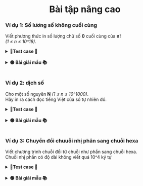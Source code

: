 <div align="center">

# Bài tập nâng cao
</div>

### Ví dụ 1: Số lương số không cuối cùng

Viết phương thức in số lượng chữ số **0** cuối cùng của **n!** <br>*(1 ≤ n ≤ 10^18)*.

<details>
<summary> <strong>📝Test case 🧪</strong></summary>

#### Testcase 1:

|Input| Output|
|-----|:-----:|
|5| 1|

#### Testcase 2:

|Input| Output|
|-----|:-----:|
|12| 2|

#### Testcase 3:

|Input| Output|
|-----|:-----:|
|17| 3|

#### Testcase 4:

|Input| Output|
|-----|:-----:|
|26| 6|

#### Testcase 5:

|Input| Output|
|-----|:-----:|
|48| 10|

#### Testcase 6:

|Input| Output|
|-----|:-----:|
|236| 57|

#### Testcase 7:

|Input| Output|
|-----|:-----:|
|74823| 18700|

#### Testcase 8:

|Input| Output|
|-----|:-----:|
|736283948372635| 184070987093150|

#### Testcase 9:

|Input| Output|
|-----|:-----:|
|19283746253648293| 4820936563412061|

#### Testcase 10:

|Input| Output|
|-----|:-----:|
|11111111111111111| 2777777777777765|

#### Testcase 11:

|Input| Output|
|-----|:-----:|
|999999999999999999| 249999999999999977|

#### Testcase 12:

|Input| Output|
|-----|:-----:|
|82739402938472634| 20684850734618145|

#### Testcase 13:

|Input| Output|
|-----|:-----:|
|27122712271227129| 6780678067806772|

#### Testcase 14:

|Input| Output|
|-----|:-----:|
|42763948273847263| 10690987068461806|

#### Testcase 15:

|Input| Output|
|-----|:-----:|
|1| 0|

</details>
<br>

<details>
<summary> <strong>🟢 Bài giải mẫu 📚</strong></summary>

Chưa có bài giải.<br> Nếu cần thiết có thể liên hệ facebook [Phan Đức Hải](https://www.facebook.com/chiatayde)

</details>
<br>

### Ví dụ 2: dịch số

Cho một số nguyên **N** *(1 ≤ n ≤ 10^1000)*.<br> Hãy in ra cách đọc tiếng Việt của số tự nhiên đó.

<details>
<summary> <strong>📝Test case 🧪</strong></summary>

#### Testcase 1:

|Input| Output|
|-----|:-----:|
|5	| Năm|

#### Testcase 2:

|Input| Output|
|-----|:-----:|
|12| Mười hai |

#### Testcase 3:

|Input| Output|
|-----|:-----:|
|27| Hai mươi bảy |

#### Testcase 4:

|Input| Output|
|-----|:-----:|
|123| Một trăm hai mươi ba |

#### Testcase 5:

|Input| Output|
|-----|:-----:|
|9302| Chín ngàn ba trăm lẻ hai |

#### Testcase 6:

|Input| Output|
|-----|:-----:|
|2938473| Hai triệu chín trăm ba mươi tám ngàn bốn trăm bảy mươi ba |

#### Testcase 7:

|Input| Output|
|-----|:-----:|
|938473648| Chín trăm ba mươi tám triệu bốn trăm bảy mươi ba ngàn sáu trăm bốn mươi tám |

#### Testcase 8:

|Input| Output|
|-----|:-----:|
|736283948372635| Bảy trăm ba mươi sáu ngàn tỷ hai trăm tám mươi ba tỷ chín trăm bốn mươi tám triệu ba trăm bảy mươi hai ngàn sáu trăm ba mươi năm |

#### Testcase 9:

|Input| Output|
|-----|:-----:|
|346873683658343645747| Ba trăm bốn mươi sáu tỷ tỷ tám trăm bảy mươi ba triệu tỷ sáu trăm tám mươi ba ngàn tỷ sáu trăm năm mươi tám tỷ ba trăm bốn mươi ba triệu sáu trăm bốn mươi năm ngàn bảy trăm bốn mươi bảy |

#### Testcase 10:

|Input| Output|
|-----|:-----:|
|2222222222222222222222222<br>2222222222222222222222222<br>2222222222222222222222222<br>2222222222222222222222222<br>2222222222222222222222222<br>2222222222| Hai trăm hai mươi hai triệu tỷ tỷ tỷ tỷ tỷ tỷ tỷ tỷ tỷ tỷ tỷ tỷ tỷ tỷ hai trăm hai mươi hai ngàn tỷ tỷ tỷ tỷ tỷ tỷ tỷ tỷ tỷ tỷ tỷ tỷ tỷ tỷ hai trăm hai mươi hai tỷ tỷ tỷ tỷ tỷ tỷ tỷ tỷ tỷ tỷ tỷ tỷ tỷ tỷ hai trăm hai mươi hai triệu tỷ tỷ tỷ tỷ tỷ tỷ tỷ tỷ tỷ tỷ tỷ tỷ tỷ hai trăm hai mươi hai ngàn tỷ tỷ tỷ tỷ tỷ tỷ tỷ tỷ tỷ tỷ tỷ tỷ tỷ hai trăm hai mươi hai tỷ tỷ tỷ tỷ tỷ tỷ tỷ tỷ tỷ tỷ tỷ tỷ tỷ hai trăm hai mươi hai triệu tỷ tỷ tỷ tỷ tỷ tỷ tỷ tỷ tỷ tỷ tỷ tỷ hai trăm hai mươi hai ngàn tỷ tỷ tỷ tỷ tỷ tỷ tỷ tỷ tỷ tỷ tỷ tỷ hai trăm hai mươi hai tỷ tỷ tỷ tỷ tỷ tỷ tỷ tỷ tỷ tỷ tỷ tỷ hai trăm hai mươi hai triệu tỷ tỷ tỷ tỷ tỷ tỷ tỷ tỷ tỷ tỷ tỷ hai trăm hai mươi hai ngàn tỷ tỷ tỷ tỷ tỷ tỷ tỷ tỷ tỷ tỷ tỷ hai trăm hai mươi hai tỷ tỷ tỷ tỷ tỷ tỷ tỷ tỷ tỷ tỷ tỷ hai trăm hai mươi hai triệu tỷ tỷ tỷ tỷ tỷ tỷ tỷ tỷ tỷ tỷ hai trăm hai mươi hai ngàn tỷ tỷ tỷ tỷ tỷ tỷ tỷ tỷ tỷ tỷ hai trăm hai mươi hai tỷ tỷ tỷ tỷ tỷ tỷ tỷ tỷ tỷ tỷ hai trăm hai mươi hai triệu tỷ tỷ tỷ tỷ tỷ tỷ tỷ tỷ tỷ hai trăm hai mươi hai ngàn tỷ tỷ tỷ tỷ tỷ tỷ tỷ tỷ tỷ hai trăm hai mươi hai tỷ tỷ tỷ tỷ tỷ tỷ tỷ tỷ tỷ hai trăm hai mươi hai triệu tỷ tỷ tỷ tỷ tỷ tỷ tỷ tỷ hai trăm hai mươi hai ngàn tỷ tỷ tỷ tỷ tỷ tỷ tỷ tỷ hai trăm hai mươi hai tỷ tỷ tỷ tỷ tỷ tỷ tỷ tỷ hai trăm hai mươi hai triệu tỷ tỷ tỷ tỷ tỷ tỷ tỷ hai trăm hai mươi hai ngàn tỷ tỷ tỷ tỷ tỷ tỷ tỷ hai trăm hai mươi hai tỷ tỷ tỷ tỷ tỷ tỷ tỷ hai trăm hai mươi hai triệu tỷ tỷ tỷ tỷ tỷ tỷ hai trăm hai mươi hai ngàn tỷ tỷ tỷ tỷ tỷ tỷ hai trăm hai mươi hai tỷ tỷ tỷ tỷ tỷ tỷ hai trăm hai mươi hai triệu tỷ tỷ tỷ tỷ tỷ hai trăm hai mươi hai ngàn tỷ tỷ tỷ tỷ tỷ hai trăm hai mươi hai tỷ tỷ tỷ tỷ tỷ hai trăm hai mươi hai triệu tỷ tỷ tỷ tỷ hai trăm hai mươi hai ngàn tỷ tỷ tỷ tỷ hai trăm hai mươi hai tỷ tỷ tỷ tỷ hai trăm hai mươi hai triệu tỷ tỷ tỷ hai trăm hai mươi hai ngàn tỷ tỷ tỷ hai trăm hai mươi hai tỷ tỷ tỷ hai trăm hai mươi hai triệu tỷ tỷ hai trăm hai mươi hai ngàn tỷ tỷ hai trăm hai mươi hai tỷ tỷ hai trăm hai mươi hai triệu tỷ hai trăm hai mươi hai ngàn tỷ hai trăm hai mươi hai tỷ hai trăm hai mươi hai triệu hai trăm hai mươi hai ngàn hai trăm hai mươi hai  |

#### Testcase 11:

|Input| Output|
|-----|:-----:|
|0| Không |


</details>
<br>

<details>
<summary> <strong>🟢 Bài giải mẫu 📚</strong></summary>

Chưa có bài giải.<br> Nếu cần thiết có thể liên hệ facebook [Phan Đức Hải](https://www.facebook.com/chiatayde)

<!-- ```java
package VKU;

import java.util.ArrayList;

public class TraslateNumber {
	String number;
	ArrayList<String> threes = new ArrayList<>();
	
	public TraslateNumber() {
		this.number = "0";
		solve();
	}
	
	public TraslateNumber(String number) {
		this.number = number;
		solve();
	}
	
	public TraslateNumber(int number) {
		this.number = number + "";
		solve();
	}
	
	private void solve() {
		format();
	}
	
	String translate() {
		String result = "";
		for (int i = 0; i < threes.size(); i++) {
			String rs = traslateThree(threes.get(i), (i != 0));
			if (!rs.equals("không")) {
				result  = result + rs + getLevel(threes.size() - i - 1);
			} else {
				if (threes.size() == 1)
					return rs;
			}
		}
		while(result.contains("  "))
			result = result.replaceAll("  ", " ");
		while(result.length() > 0 && result.charAt(0) == ' ')
			result = result.substring(1);
		result = result.substring(0, 1).toUpperCase() + result.substring(1);
		return result;
	}
	
	private String getLevel(int level) {
		String result = " ";
		while (level >= 3) {
			result = result + "tỷ ";
			level -= 3;
		}
		if (level == 1) {
			result = "ngàn " + result;
		}
		if (level == 2)
			result = "triệu " + result;
		
		return " " + result + " ";
	}
	
	String traslateThree(String number, boolean pre) {
		if (number.equals("000"))
			return "không";
		String vietnamese[] = {"không", "một", "hai", "ba", "bốn", "năm", "sáu", "bảy", "tám", "chín"};
		String result = "";
		if (number.charAt(0) == '0') {
			if (pre == true)
				result = result + " " + vietnamese[0] + " trăm";
		} else {
			result = result + " " + vietnamese[number.charAt(0) - '0'] + " trăm";
		}
		
		if (number.charAt(1) == '0') {
			if (number.charAt(0) != '0' && number.charAt(2) != '0') {
				result = result + " lẻ";
			}
		} else if (number.charAt(1) == '1'){
			result = result + " mười";
		} else {
			result = result + " " + vietnamese[number.charAt(1) - '0'] + " mươi";
		}
		if (number.charAt(2) != '0')
			result = result + " " + vietnamese[number.charAt(2) -'0'];
		return result;
	}
	
	private void format() {
		while(number.length() > 1 && number.charAt(0) == '0') {
			number = number.substring(1);
		}
		while (number.length() % 3 != 0)
			number = "0" + number;
		for (int i = 0; i < number.length(); i += 3)
			threes.add(number.substring(i, i + 3));
	}
	
	@Override
	public String toString() {
		return translate();
	}
	
	public String getTraslate() {
		return translate();
	}
	public static void main(String[] args) {
		TraslateNumber tn = new TraslateNumber("123");
		System.out.println(tn);
	}
}

``` -->
</details>
<br>

### Ví dụ 3: Chuyển đổi chuuỗi nhị phân sang chuỗi hexa

Viết chương trình chuỗi đổi từ chuỗi như phần sang chuỗi hexa.<br>
Chuỗi nhị phần có độ dài không viết quá 10^4 ký tự

<details>
<summary> <strong>📝Test case 🧪</strong></summary>

#### Testcase 1:

|Input| Output|
|-----|:-----:|
|10| 2|

#### Testcase 2:

|Input| Output|
|-----|:-----:|
|1110| E|

#### Testcase 3:

|Input| Output|
|-----|:-----:|
|0101011| 2B|

#### Testcase 4:

|Input| Output|
|-----|:-----:|
|10101010101111111| 1557F|

#### Testcase 5:

|Input| Output|
|-----|:-----:|
|0001010101011111111000000000| 155FE00|

#### Testcase 6:

|Input| Output|
|-----|:-----:|
|011001100101010101010101010101010101010101011111111111111| CCAAAAAAAABFFF|

#### Testcase 7:

|Input| Output|
|-----|:-----:|
|1010101010101010101001101010101010101000000000001010100000111101001010101000| AAAAA6AAA800A83D2A8|

#### Testcase 8:

|Input| Output|
|-----|:-----:|
|001010101010101010101011111111110101010000000110100111100101010100101000000111110010101010101010101010111111111101010100000001101001111001010101001010000001111100101010101010101010101111111111010101000000011010011110010101010010100000011111| 2AAAABFF54069E55281F2AAAABFF54069E55281F2AAAABFF54069E55281F|

#### Testcase 9:

|Input| Output|
|-----|:-----:|
|0| 0|

#### Testcase 10:

|Input| Output|
|-----|:-----:|
|1| 1|

</details>
<br>

<details>
<summary> <strong>🟢 Bài giải mẫu 📚</strong></summary>

Chưa có bài giải.<br> Nếu cần thiết có thể liên hệ facebook [Phan Đức Hải](https://www.facebook.com/chiatayde)

</details>
<br>